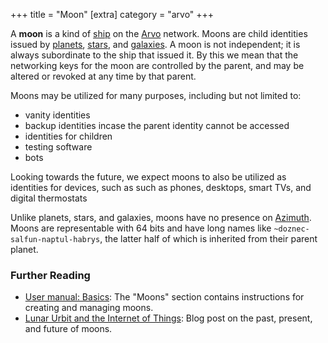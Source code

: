 +++
title = "Moon"
[extra]
category = "arvo"
+++

A **moon** is a kind of [ship](/reference/glossary/ship) on the [Arvo](/reference/glossary/arvo) network. Moons
are child identities issued by [planets](/reference/glossary/planet), [stars](/reference/glossary/stars), and
[galaxies](/reference/glossary/galaxy). A moon is not independent; it is always subordinate to
the ship that issued it. By this we mean that the networking keys for the moon
are controlled by the parent, and may be altered or revoked at any time by that parent.

Moons may be utilized for many purposes, including but not limited to:
 - vanity identities
 - backup identities incase the parent identity cannot be accessed
 - identities for children
 - testing software
 - bots

Looking towards the future, we expect moons to also be utilized as identities
for devices, such as such as phones, desktops, smart TVs, and digital thermostats

Unlike planets, stars, and galaxies, moons have no presence on
[Azimuth](/reference/glossary/azimuth). Moons are representable with 64 bits and have long names
like `~doznec-salfun-naptul-habrys`, the latter half of which is inherited from
their parent planet.

### Further Reading

- [User manual: Basics](https://operators.urbit.org/manual/os/basics#moons): The
  "Moons" section contains instructions for creating and managing moons.
- [Lunar Urbit and the Internet of Things](/blog/iot): Blog post on the past,
  present, and future of moons.

